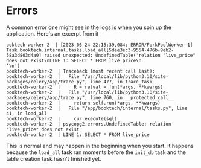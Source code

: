 # Errors

A common error one might see in the logs is when you spin up the application.
Here's an excerpt from it

```
ooktech-worker-2  | [2023-06-24 22:15:39,084: ERROR/ForkPoolWorker-1] Task booktech.internal.tasks.load_all[5dee3ec3-9554-476b-9eb2-58a3d803d4a0] raised unexpected: UndefinedTable('relation "live_price" does not exist\nLINE 1: SELECT * FROM live_price\n                      ^\n')
booktech-worker-2  | Traceback (most recent call last):
booktech-worker-2  |   File "/usr/local/lib/python3.10/site-packages/celery/app/trace.py", line 477, in trace_task
booktech-worker-2  |     R = retval = fun(*args, **kwargs)
booktech-worker-2  |   File "/usr/local/lib/python3.10/site-packages/celery/app/trace.py", line 760, in __protected_call__
booktech-worker-2  |     return self.run(*args, **kwargs)
booktech-worker-2  |   File "/app/booktech/internal/tasks.py", line 41, in load_all
booktech-worker-2  |     cur.execute(sql)
booktech-worker-2  | psycopg2.errors.UndefinedTable: relation "live_price" does not exist
booktech-worker-2  | LINE 1: SELECT * FROM live_price
```

This is normal and may happen in the beginning when you start.
It happens because the `load_all` task ran moments before the `init_db` task
and the table creation task hasn't finished yet.
